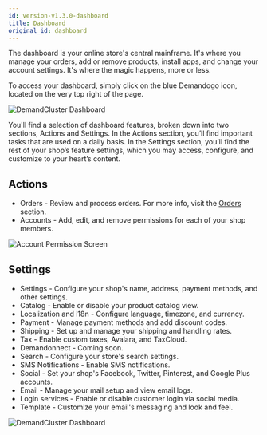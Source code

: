 ```yaml
---
id: version-v1.3.0-dashboard
title: Dashboard
original_id: dashboard
---
```


The dashboard is your online store's central mainframe. It's where you manage your orders, add or remove products, install apps, and change your account settings. It's where the magic happens, more or less.

To access your dashboard, simply click on the blue Demandogo icon, located on the very top right of the page.

![](/assets/admin-dashboard-panel-home.png "DemandCluster Dashboard")

You'll find a selection of dashboard features, broken down into two sections, Actions and Settings. In the Actions section, you’ll find important tasks that are used on a daily basis. In the Settings section, you’ll find the rest of your shop’s feature settings, which you may access, configure, and customize to your heart’s content.

## Actions

- Orders - Review and process orders. For more info, visit the [Orders](https://docs.reactioncommerce.com/reaction-docs/trunk/orders) section.
- Accounts - Add, edit, and remove permissions for each of your shop members.

![Account Permission Screen](/assets/admin-dashboard-account-permission-screen.png)

## Settings
- Settings - Configure your shop's name, address, payment methods, and other settings.
- Catalog - Enable or disable your product catalog view.
- Localization and i18n - Configure language, timezone, and currency.
- Payment - Manage payment methods and add discount codes.
- Shipping - Set up and manage your shipping and handling rates.
- Tax - Enable custom taxes, Avalara, and TaxCloud.
- Demandonnect - Coming soon.
- Search - Configure your store's search settings.
- SMS Notifications - Enable SMS notifications.
- Social - Set your shop's Facebook, Twitter, Pinterest, and Google Plus accounts.
- Email - Manage your mail setup and view email logs.
- Login services - Enable or disable customer login via social media.
- Template - Customize your email's messaging and look and feel.

![](/assets/admin-dashboard-page-4.png "DemandCluster Dashboard")
